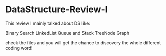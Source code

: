 # DataStructure-Review-I
This review I mainly talked about DS like:

Binary Search
LinkedList
Queue and Stack
TreeNode
Graph

check the files and you will get the chance to discovery the whole different coding word! 
